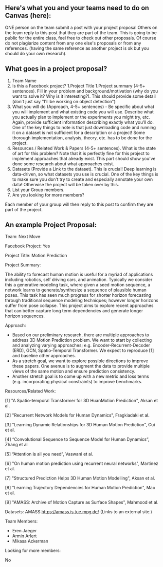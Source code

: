 ## Here's what you and your teams need to do on Canvas (here):

ONE person on the team submit a post with your project proposal
Others on the team reply to this post that they are part of the team.
This is going to be public for the entire class, feel free to check out other proposals. Of course do not plagiarize content from any one else's proposals or from any references. (having the same reference as another project is ok but you should do your own research).

## What goes in a project proposal?

1. Team Name
1. Is this a Facebook project?
1.Project Title
1.Project summary (4-5+ sentences). Fill in your problem and background/motivation (why do you want to solve it? Why is it interesting?). This should provide some detail (don't just say "I'll be working on object detection")
1. What you will do (Approach, 4-5+ sentences) - Be specific about what you will implement and what existing code you will use. Describe what you actually plan to implement or the experiments you might try, etc. Again, provide sufficient information describing exactly what you'll do. One of the key things to note is that just downloading code and running it on a dataset is not sufficient for a description or a project! Some thorough implementation, analysis, theory, etc. has to be done for the project.
1. Resources / Related Work & Papers (4-5+ sentences). What is the state of art for this problem? Note that it is perfectly fine for this project to implement approaches that already exist. This part should show you've done some research about what approaches exist.
1. Datasets (Provide a Link to the dataset). This is crucial! Deep learning is data-driven, so what datasets you use is crucial. One of the key things is to make sure you don't try to create and especially annotate your own data! Otherwise the project will be taken over by this.
1. List your Group members.
1. Are you looking for more members?

Each member of your group will then reply to this post to confirm they are part of the project.

## An example Project Proposal:

Team: Next Move

Facebook Project: Yes

Project Title: Motion Prediction

Project Summary:

The ability to forecast human motion is useful for a myriad of applications including robotics, self driving cars, and animation. Typically we consider this a generative modeling task, where given a seed motion sequence, a network learns to generate/synthesize a sequence of plausible human poses. This task has seen much progress for shorter horizon forecasting through traditional sequence modeling techniques; however longer horizons suffer from pose collapse. This project aims to explore recent approaches that can better capture long term dependencies and generate longer horizon sequences.

Approach:

- Based on our preliminary research, there are multiple approaches to address 3D Motion Prediction problem. We want to start by collecting and analyzing varying approaches; e.g. Encoder-Recurrent-Decoder (ERD), GCN, Spatio-Temporal Transformer. We expect to reproduce [1] and baseline other approaches.
- As a stretch goal, we want to explore possible directions to improve these papers. One avenue is to augment the data to provide multiple views of the same motion and ensure prediction consistency.
- Another stretch goal is to come up with a new metric and loss terms (e.g. incorporating physical constraints) to improve benchmarks.

Resources/Related Work:

[1] "A Spatio-temporal Transformer for 3D HuanMotion Prediction", Aksan et al.

[2] "Recurrent Network Models for Human Dynamics", Fragkiadaki et al.

[3] "Learning Dynamic Relationships for 3D Human Motion Prediction", Cui et al.

[4] “Convolutional Sequence to Sequence Model for Human Dynamics”, Zhang et al

[5] “Attention is all you need”, Vaswani et al.

[6] "On human motion prediction using recurrent neural networks", Martinez et al.

[7] "Structured Prediction Helps 3D Human Motion Modelling", Aksan et al.

[8] "Learning Trajectory Dependencies for Human Motion Prediction", Mao et al.

[9] "AMASS: Archive of Motion Capture as Surface Shapes", Mahmood et al.

Datasets:
AMASS https://amass.is.tue.mpg.de/ (Links to an external site.)

Team Members:
- Eren Jaeger
- Armin Arlert
- Mikasa Ackerman

Looking for more members:

No